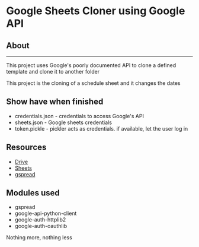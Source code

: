 
# Google Sheets Cloner using Google API

## About

-------
This project uses Google's poorly documented API to
clone a defined template and clone it to another folder

This project is the cloning of a schedule sheet and it changes the dates

## Show have when finished

 * credentials.json - credentials to access Google's API
 * sheets.json - Google sheets credentials
 * token.pickle - pickler acts as credentials. if available, let the user log in

## Resources

 * [Drive](https://developers.google.com/drive)
 * [Sheets](https://developers.google.com/sheets/api)
 * [gspread](https://gspread.readthedocs.io/en/latest/)

## Modules used

* gspread
* google-api-python-client 
* google-auth-httplib2 
* google-auth-oauthlib

Nothing more, nothing less
